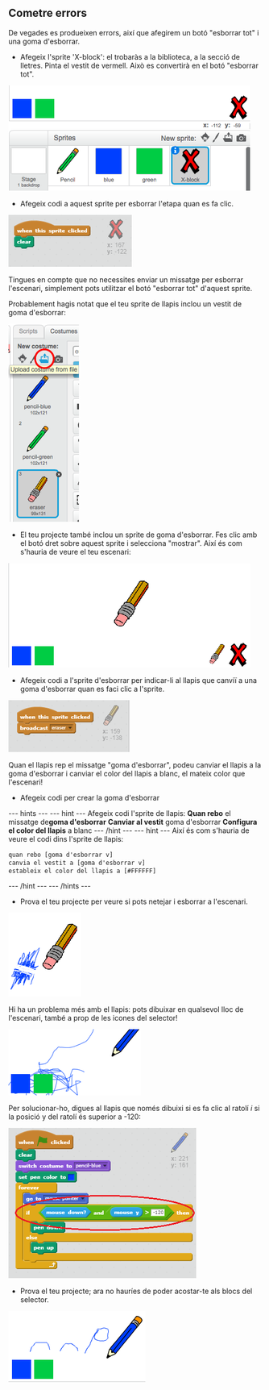 ## Cometre errors

De vegades es produeixen errors, així que afegirem un botó "esborrar tot" i una goma d'esborrar.

+ Afegeix l'sprite 'X-block': el trobaràs a la biblioteca, a la secció de lletres. Pinta el vestit de vermell. Això es convertirà en el botó "esborrar tot".

![captura de pantalla](images/paint-x.png)

+ Afegeix codi a aquest sprite per esborrar l'etapa quan es fa clic.

![Esborra pantalla](images/clear-stage.png)

Tingues en compte que no necessites enviar un missatge per esborrar l'escenari, simplement pots utilitzar el botó "esborrar tot" d'aquest sprite.

Probablement hagis notat que el teu sprite de llapis inclou un vestit de goma d'esborrar:

![captura de pantalla](images/paint-eraser-costume.png)

+ El teu projecte també inclou un sprite de goma d'esborrar. Fes clic amb el botó dret sobre aquest sprite i selecciona "mostrar". Així és com s'hauria de veure el teu escenari:

![captura de pantalla](images/paint-eraser-stage.png)

+ Afegeix codi a l'sprite d'esborrar per indicar-li al llapis que canviï a una goma d'esborrar quan es faci clic a l'sprite.

![Goma d'emissió de difusió](images/broadcast-eraser.png)

Quan el llapis rep el missatge "goma d'esborrar", podeu canviar el llapis a la goma d'esborrar i canviar el color del llapis a blanc, el mateix color que l'escenari!

+ Afegeix codi per crear la goma d'esborrar

\--- hints \--- \--- hint \--- Afegeix codi l'sprite de llapis: **Quan rebo** el missatge de**goma d'esborrar** **Canviar al vestit** goma d'esborrar **Configura el color del llapis** a blanc \--- /hint \--- \--- hint \--- Així és com s'hauria de veure el codi dins l'sprite de llapis:

```blocks
quan rebo [goma d'esborrar v]
canvia el vestit a [goma d'esborrar v]
estableix el color del llapis a [#FFFFFF]
```

\--- /hint \--- \--- /hints \---

+ Prova el teu projecte per veure si pots netejar i esborrar a l'escenari.

![captura de pantalla](images/paint-erase-test.png)

Hi ha un problema més amb el llapis: pots dibuixar en qualsevol lloc de l'escenari, també a prop de les icones del selector!

![captura de pantalla](images/paint-draw-problem.png)

Per solucionar-ho, digues al llapis que només dibuixi si es fa clic al ratolí *i* si la posició y del ratolí és superior a -120:

![captura de pantalla](images/pencil-gt-code.png)

+ Prova el teu projecte; ara no hauríes de poder acostar-te als blocs del selector.

![captura de pantalla](images/paint-fixed.png)